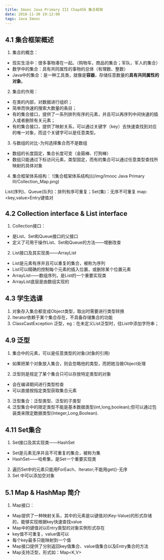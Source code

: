 ```yaml
---
title: Imooc Java Primary III Chap456 集合框架
date: 2018-11-30 19:12:00
tags: Java Imooc
---
```


## 4.1 集合框架概述

1. 集合的概念：
  * 现实生活中：很多事物凑在一起。（购物车，商品的集合；军队，军人的集合）
  * 数学中的集合：具有共同属性的事物的总体（有理数、整数）
  * Java中的集合：是一种工具类，就像是**容器**，存储任意数量的**具有共同属性的对象**。
2. 集合的作用：
  * 在类的内部，对数据进行组织；
  * 简单而快速的搜索大数量的条目；
  * 有的集合接口，提供了一系列排列有序的元素，并且可以再序列中间快速的插入或者删除有关元素；
  * 有的集合接口，提供了映射关系，可以通过关键字（key）去快速查找到对应的唯一对象，而这个关键字可以是任意类型。
3. 与数组的对比-为何选择集合而不是数组
  * 数组的长度固定，集合长度可变（金箍棒、打狗棒）
  * 数组只能通过下标访问元素，类型固定，而有的集合可以通过任意类型查找所映射的具体对象
4. 集合框架体系结构：
![集合框架体系结构]((/img/Imooc Java Primary III/Collection_Map.png)

List(序列)、Queue(队列)：排列有序可重复；Set(集)：无序不可重复
map:<key,value>Entry键值对

## 4.2 Collection interface & List interface

1. Collection接口：
  * 是List、Set和Queue接口的父接口
  * 定义了可用于操作List、Set和Queue的方法——增删改查
2. List接口及其实现类——ArrayList
  * List是元素有序并且可以重复的集合，被称为序列
  * List可以精确的控制每个元素的插入位置，或删除某个位置元素
  * ArrayList——数组序列，是List的一个重要实现类
  * ArrayList底层是由数组实现的

## 4.3 学生选课

1. 对象存入集合都变成Object类型，取出时需要进行类型转换
2. Iterator依赖于某个集合存在，不具备存储集合的功能
3. ClassCastException 泛型，eg：在未定义List泛型时，往List中添加字符串；

## 4.9 泛型

1. 集合中的元素，可以是任意类型的对象(对象的引用)
  * 如果把某个对象放入集合，则会忽略他的类型，而把她当做Object处理
2. 泛型则是规定了某个集合只可以存放特定类型的对象
  * 会在编译期间进行类型检查
  * 可以直接按指定类型获取集合元素
3. 泛型集合：泛型类型、泛型的子类型
4. 泛型集合中的限定类型不能是基本数据类型(int,long,boolean);但可以通过包装类来限定数据类型(Integer,Long,Boolean).

## 4.11 Set集合

1. Set接口及其实现类——HashSet
  * Set是元素无序并且不可重复的集合，被称为集
  * HashSet——哈希集，是Set一个重要实现类
2. 遍历Set中的元素只能用ForEach、Iterator;不能用get()-无序
3. Set 中可以添加空对象

## 5.1 Map & HashMap 简介

1. Map接口：
  * Map提供了一种映射关系，其中的元素是以键值对(Key-Value)的形式存储的，能够实现根据key快速查找value
  * Map中的键值对以Entry类型的对象实例形式存在
  * key值不可重复，value值可以
  * 每个key最多只能映射到一个值
  * Map接口提供了分别返回key值集合、value值集合以及Entry集合的方法
  * Map支持泛型，形式如：Map<K,V>

